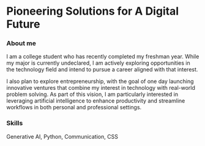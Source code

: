 # Pioneering Solutions for A Digital Future

### About me
I am a college student who has recently completed my freshman year. While my major is currently undeclared, I am actively exploring opportunities in the technology field and intend to pursue a career aligned with that interest.

I also plan to explore entrepreneurship, with the goal of one day launching innovative ventures that combine my interest in technology with real-world problem solving. As part of this vision, I am particularly interested in leveraging artificial intelligence to enhance productivity and streamline workflows in both personal and professional settings.

### Skills
Generative AI,
Python,
Communication,
CSS

